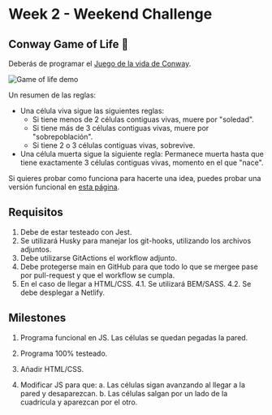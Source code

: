 # Week 2 - Weekend Challenge

## Conway Game of Life 🦠

Deberás de programar el [Juego de la vida de Conway](https://es.wikipedia.org/wiki/Juego_de_la_vida).

![Game of life demo](https://www.jakubkonka.com/images/gof.gif)

Un resumen de las reglas:

- Una célula viva sigue las siguientes reglas:
  - Si tiene menos de 2 células contiguas vivas, muere por "soledad".
  - Si tiene más de 3 células contiguas vivas, muere por "sobrepoblación".
  - Si tiene 2 o 3 células contiguas vivas, sobrevive.
- Una célula muerta sigue la siguiente regla: Permanece muerta hasta que tiene exactamente 3 células contiguas vivas, momento en el que "nace".

Si quieres probar como funciona para hacerte una idea, puedes probar una versión funcional en [esta página](https://playgameoflife.com/).

## Requisitos

1. Debe de estar testeado con Jest.
2. Se utilizará Husky para manejar los git-hooks, utilizando los archivos adjuntos.
3. Debe utilizarse GitActions el workflow adjunto.
4. Debe protegerse main en GitHub para que todo lo que se mergee pase por pull-request y que el workflow se cumpla.
5. En el caso de llegar a HTML/CSS.
   4.1. Se utilizará BEM/SASS.
   4.2. Se debe desplegar a Netlify.

## Milestones

1. Programa funcional en JS. Las células se quedan pegadas la pared.
2. Programa 100% testeado.

3. Añadir HTML/CSS.
4. Modificar JS para que:
   a. Las células sigan avanzando al llegar a la pared y desaparezcan.
   b. Las células salgan por un lado de la cuadrícula y aparezcan por el otro.
